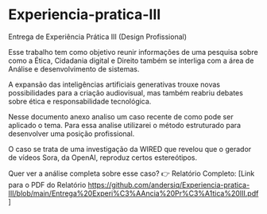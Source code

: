 # Experiencia-pratica-III
Entrega de Experiência Prática III (Design Profissional)

Esse trabalho tem como objetivo reunir informações de uma pesquisa sobre como a Ética, Cidadania digital e Direito também se interliga com a área de Análise e desenvolvimento de sistemas. 

A expansão das inteligências artificiais generativas trouxe novas possibilidades para a criação audiovisual, mas também reabriu debates sobre ética e responsabilidade tecnológica.

Nesse documento anexo analiso um caso recente de como pode ser aplicado o tema. Para essa analise utilizarei o método estruturado para desenvolver uma posição profissional. 

O caso se trata de uma investigação da WIRED que revelou que o gerador de vídeos Sora, da OpenAI, reproduz certos estereótipos.

Quer ver a análise completa sobre esse caso? 
👉 Relatório Completo: [Link para o PDF do Relatório https://github.com/andersiq/Experiencia-pratica-III/blob/main/Entrega%20Experi%C3%AAncia%20Pr%C3%A1tica%20III.pdf]
